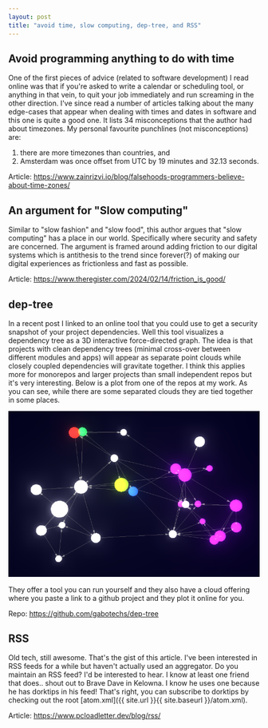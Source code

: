 ```yaml
---
layout: post
title: "avoid time, slow computing, dep-tree, and RSS"
---
```


## Avoid programming anything to do with time

One of the first pieces of advice (related to software development) I read online was that if you're asked to write a calendar or scheduling tool, or anything in that vein, to quit your job immediately and run screaming in the other direction. I've since read a number of articles talking about the many edge-cases that appear when dealing with times and dates in software and this one is quite a good one. It lists 34 misconceptions that the author had about timezones. My personal favourite punchlines (not misconceptions) are:

1. there are more timezones than countries, and
2. Amsterdam was once offset from UTC by 19 minutes and 32.13 seconds.

Article: <https://www.zainrizvi.io/blog/falsehoods-programmers-believe-about-time-zones/>

## An argument for "Slow computing"

Similar to "slow fashion" and "slow food", this author argues that "slow computing" has a place in our world. Specifically where security and safety are concerned. The argument is framed around adding friction to our digital systems which is antithesis to the trend since forever(?) of making our digital experiences as frictionless and fast as possible.

Article: <https://www.theregister.com/2024/02/14/friction_is_good/>

## dep-tree

In a recent post I linked to an online tool that you could use to get a security snapshot of your project dependencies. Well this tool visualizes a dependency tree as a 3D interactive force-directed graph. The idea is that projects with clean dependency trees (minimal cross-over between different modules and apps) will appear as separate point clouds while closely coupled dependencies will gravitate together. I think this applies more for monorepos and larger projects than small independent repos but it's very interesting. Below is a plot from one of the repos at my work. As you can see, while there are some separated clouds they are tied together in some places.

![dep-tree example plot](/assets/2024-02-15-dep-tree.png)

They offer a tool you can run yourself and they also have a cloud offering where you paste a link to a github project and they plot it online for you.

Repo: <https://github.com/gabotechs/dep-tree>

## RSS

Old tech, still awesome. That's the gist of this article. I've been interested in RSS feeds for a while but haven't actually used an aggregator. Do you maintain an RSS feed? I'd be interested to hear. I know at least one friend that does.. shout out to Brave Dave in Kelowna. I know he uses one because he has dorktips in his feed! That's right, you can subscribe to dorktips by checking out the root [atom.xml]({{ site.url }}{{ site.baseurl }}/atom.xml).

Article: <https://www.pcloadletter.dev/blog/rss/>